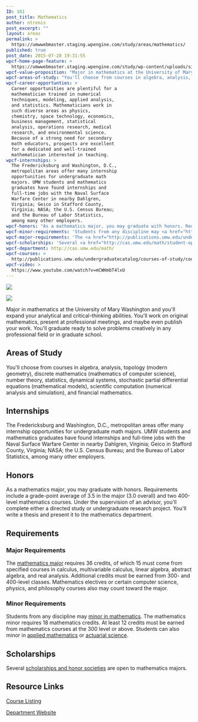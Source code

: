 ```yaml
---
ID: 101
post_title: Mathematics
author: ntrenis
post_excerpt: ""
layout: areas
permalink: >
  https://umwwebmaster.staging.wpengine.com/study/areas/mathematics/
published: true
post_date: 2015-07-28 19:31:55
wpcf-home-page-feature: >
  https://umwwebmaster.staging.wpengine.com/study/wp-content/uploads/sites/5/2015/07/NS-Calculus-3.jpg
wpcf-value-proposition: "Major in mathematics at the University of Mary Washington and you'll expand your analytical and critical-thinking abilities. You'll work on original mathematics, present at professional meetings, and maybe even publish your work. You'll graduate ready to solve problems creatively in any professional field or in graduate school."
wpcf-areas-of-study: "You'll choose from courses in algebra, analysis, topology (modern geometry), discrete mathematics (mathematics of computer science), number theory, statistics, dynamical systems, stochastic partial differential equations (mathematical models), scientific computation (numerical analysis and simulation), and financial mathematics."
wpcf-career-opportunties: >
  Career opportunities are plentiful for a
  mathematician trained in numerical
  techniques, modeling, applied analysis,
  and statistics. Mathematicians work in
  such diverse areas as physics,
  chemistry, space technology, economics,
  business management, statistical
  analysis, operations research, medical
  research, and environmental science.
  Because of a strong need for secondary
  math educators, prospects are excellent
  for a dedicated and well-trained
  mathematician interested in teaching.
wpcf-internships: >
  The Fredericksburg and Washington, D.C.,
  metropolitan areas offer many internship
  opportunities for undergraduate math
  majors. UMW students and mathematics
  graduates have found internships and
  full-time jobs with the Naval Surface
  Warfare Center in nearby Dahlgren,
  Virginia; Geico in Stafford County,
  Virginia; NASA; the U.S. Census Bureau;
  and the Bureau of Labor Statistics,
  among many other employers.
wpcf-honors: "As a mathematics major, you may graduate with honors. Requirements include a grade-point average of 3.5 in the major (3.0 overall) and two 400-level mathematics courses. Under the supervision of an advisor, you'll complete either a directed study or undergraduate research project. You'll write a thesis and present it to the mathematics department."
wpcf-minor-requirements: 'Students from any discipline may <a href="http://publications.umw.edu/undergraduatecatalog/courses-of-study/minors/math/">minor in mathematics</a>.  The mathematics minor requires 18 mathematics credits. At least 12 credits must be earned from mathematics courses at the 300 level or above. Students can also minor in <a href="http://publications.umw.edu/undergraduatecatalog/courses-of-study/minors/apmt/">applied mathematics</a> or <a href="http://publications.umw.edu/undergraduatecatalog/courses-of-study/minors/actuarial-science/">actuarial science</a>.'
wpcf-major-requirements: 'The <a href="http://publications.umw.edu/undergraduatecatalog/courses-of-study/majors/math/">mathematics major</a> requires 36 credits, of which 15 must come from specified courses in calculus, multivariable calculus, linear algebra, abstract algebra, and real analysis. Additional credits must be earned from 300- and 400-level classes. Mathematics electives or certain computer science, physics, and philosophy courses also may count toward the major.'
wpcf-scholarships: 'Several <a href="http://cas.umw.edu/math/student-opportunities/scholarships-awards-and-honor-societies/">scholarships and honor societies</a> are open to mathematics majors.'
wpcf-department: http://cas.umw.edu/math/
wpcf-courses: >
  http://publications.umw.edu/undergraduatecatalog/courses-of-study/course-descriptions/math/
wpcf-video: >
  https://www.youtube.com/watch?v=mCWHmbT4lxU
---
```


<!-- Types Custom Fields: -->
[![](https://umwwebmaster.staging.wpengine.com/study/wp-content/uploads/sites/5/2015/07/NS-Calculus-3.jpg)](https://umwwebmaster.staging.wpengine.com/study/wp-content/uploads/sites/5/2015/07/NS-Calculus-3.jpg)
<!-- End home-page-feature -->

<!-- video -->
[![](https://i.ytimg.com/vi/mCWHmbT4lxU/hqdefault.jpg)](https://www.youtube.com/watch?v=mCWHmbT4lxU)
<!-- End video -->

<!-- value-proposition -->
Major in mathematics at the University of Mary Washington and you'll expand your analytical and critical-thinking abilities. You'll work on original mathematics, present at professional meetings, and maybe even publish your work. You'll graduate ready to solve problems creatively in any professional field or in graduate school.
<!-- End value-proposition -->

<!-- areas-of-study -->
## Areas of Study
You'll choose from courses in algebra, analysis, topology (modern geometry), discrete mathematics (mathematics of computer science), number theory, statistics, dynamical systems, stochastic partial differential equations (mathematical models), scientific computation (numerical analysis and simulation), and financial mathematics.
<!-- End areas-of-study -->

<!-- internships -->
## Internships
The Fredericksburg and Washington, D.C., metropolitan areas offer many internship opportunities for undergraduate math majors. UMW students and mathematics graduates have found internships and full-time jobs with the Naval Surface Warfare Center in nearby Dahlgren, Virginia; Geico in Stafford County, Virginia; NASA; the U.S. Census Bureau; and the Bureau of Labor Statistics, among many other employers.
<!-- End internships -->

<!-- honors -->
## Honors
As a mathematics major, you may graduate with honors. Requirements include a grade-point average of 3.5 in the major (3.0 overall) and two 400-level mathematics courses. Under the supervision of an advisor, you'll complete either a directed study or undergraduate research project. You'll write a thesis and present it to the mathematics department.
<!-- End honors -->

<!-- requirements -->
## Requirements

<!-- major-requirements -->
### Major Requirements
The [mathematics major](http://publications.umw.edu/undergraduatecatalog/courses-of-study/majors/math/) requires 36 credits, of which 15 must come from specified courses in calculus, multivariable calculus, linear algebra, abstract algebra, and real analysis. Additional credits must be earned from 300- and 400-level classes. Mathematics electives or certain computer science, physics, and philosophy courses also may count toward the major.
<!-- End major-requirements -->

<!-- minor-requirements -->
### Minor Requirements
Students from any discipline may [minor in mathematics](http://publications.umw.edu/undergraduatecatalog/courses-of-study/minors/math/). The mathematics minor requires 18 mathematics credits. At least 12 credits must be earned from mathematics courses at the 300 level or above. Students can also minor in [applied mathematics](http://publications.umw.edu/undergraduatecatalog/courses-of-study/minors/apmt/) or [actuarial science](http://publications.umw.edu/undergraduatecatalog/courses-of-study/minors/actuarial-science/).
<!-- End minor-requirements -->

<!-- End requirements -->

<!-- scholarships -->
## Scholarships
Several [scholarships and honor societies](http://cas.umw.edu/math/student-opportunities/scholarships-awards-and-honor-societies/) are open to mathematics majors.
<!-- End scholarships -->

<!-- resource-links -->
## Resource Links

<!-- courses -->
[Course Listing](http://publications.umw.edu/undergraduatecatalog/courses-of-study/course-descriptions/math/)

<!-- End courses -->


<!-- department -->
[Department Website](http://cas.umw.edu/math/)

<!-- End department -->

<!-- End resource-links -->

<!-- End Types Custom Fields -->
